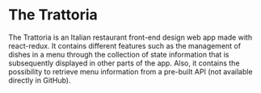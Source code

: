 # The Trattoria
The Trattoria is an Italian restaurant front-end design web app made with react-redux. It contains different features such as the management of dishes in a menu through the collection of state information that is subsequently displayed in other parts of the app. Also, it contains the possibility to retrieve menu information from a pre-built API (not available directly in GitHub).
